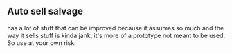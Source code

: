 ## Auto sell salvage 

has a lot of stuff that can be improved because it assumes so much and the way it sells stuff is kinda jank, it's more of a prototype not meant to be used. So use at your own risk.
